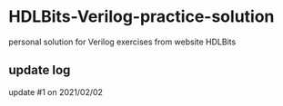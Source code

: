 # HDLBits-Verilog-practice-solution
personal solution for Verilog exercises from website HDLBits 
## update log
update #1 on 2021/02/02

